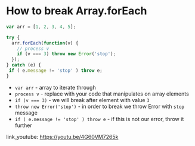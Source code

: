 # How to break Array.forEach

```javascript
var arr = [1, 2, 3, 4, 5];

try {
  arr.forEach(function(v) {
    // process v
    if (v === 3) throw new Error('stop');
  });
} catch (e) {
 if ( e.message != 'stop' ) throw e;
}
```

- `var arr` - array to iterate through
- `process v` - replace with your code that manipulates on array elements
- `if (v === 3)` - we will break after element with value ```3```
- `throw new Error('stop')` - in order to break we throw Error with ```stop``` message
- `if ( e.message != 'stop' ) throw e` - if this is not our error, throw it further


link_youtube: https://youtu.be/4G60VM7265k

